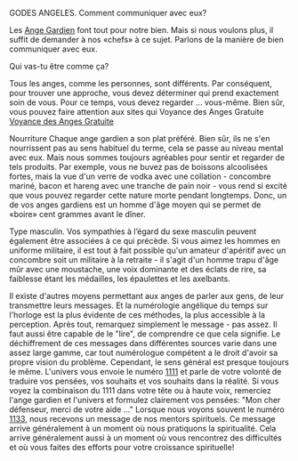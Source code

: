 GODES ANGELES. Comment communiquer avec eux?

Les <a href="https://www.voyance-ange-gardien.com/">Ange Gardien</a> font tout pour notre bien. Mais si nous voulons plus, il suffit de demander à nos «chefs» à ce sujet. Parlons de la manière de bien communiquer avec eux.

Qui vas-tu être comme ça?

Tous les anges, comme les personnes, sont différents. Par conséquent, pour trouver une approche, vous devez déterminer qui prend exactement soin de vous. Pour ce temps, vous devez regarder ... vous-même. Bien sûr, vous pouvez faire attention aux sites qui Voyance des Anges Gratuite <a href="https://www.voyance-ange-gardien.com/voyance-des-anges-gratuite/">Voyance des Anges Gratuite</a>

Nourriture Chaque ange gardien a son plat préféré. Bien sûr, ils ne s'en nourrissent pas au sens habituel du terme, cela se passe au niveau mental avec eux. Mais nous sommes toujours agréables pour sentir et regarder de tels produits. Par exemple, vous ne buvez pas de boissons alcoolisées fortes, mais la vue d'un verre de vodka avec une collation - concombre mariné, bacon et hareng avec une tranche de pain noir - vous rend si excité que vous pouvez regarder cette nature morte pendant longtemps. Donc, un de vos anges gardiens est un homme d'âge moyen qui se permet de «boire» cent grammes avant le dîner.

Type masculin. Vos sympathies à l’égard du sexe masculin peuvent également être associées à ce qui précède. Si vous aimez les hommes en uniforme militaire, il est tout à fait possible qu'un amateur d'apéritif avec un concombre soit un militaire à la retraite - il s'agit d'un homme trapu d'âge mûr avec une moustache, une voix dominante et des éclats de rire, sa faiblesse étant les médailles, les épaulettes et les axelbants.

Il existe d'autres moyens permettant aux anges de parler aux gens, de leur transmettre leurs messages. Et la numérologie angélique du temps sur l'horloge est la plus évidente de ces méthodes, la plus accessible à la perception. Après tout, remarquez simplement le message - pas assez. Il faut aussi être capable de le "lire", de comprendre ce que cela signifie.
Le déchiffrement de ces messages dans différentes sources varie dans une assez large gamme, car tout numérologue compétent a le droit d'avoir sa propre vision du problème. Cependant, le sens général est presque toujours le même.
L'univers vous envoie le numéro <a href="https://www.voyance-ange-gardien.com/blog/1111-signification/">1111</a> et parle de votre volonté de traduire vos pensées, vos souhaits et vos souhaits dans la réalité. Si vous voyez la combinaison du 1111 dans votre tête ou à haute voix, remerciez l'ange gardien et l'univers et formulez clairement vos pensées: "Mon cher défenseur, merci de votre aide ..."
Lorsque nous voyons souvent le numéro <a href="https://www.voyance-ange-gardien.com/blog/chiffre-angelique-1133/">1133</a>, nous recevons un message de nos mentors spirituels. Ce message arrive généralement à un moment où nous pratiquons la spiritualité. Cela arrive généralement aussi à un moment où vous rencontrez des difficultés et où vous faites des efforts pour votre croissance spirituelle!
